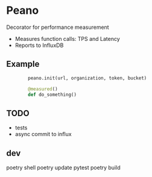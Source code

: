 # Peano

Decorator for performance measurement

- Measures function calls: TPS and Latency
- Reports to InfluxDB

## Example

```python
        peano.init(url, organization, token, bucket)

        @measured()
        def do_something()
```

## TODO

- tests
- async commit to influx

## dev

poetry shell
poetry update
pytest
poetry build